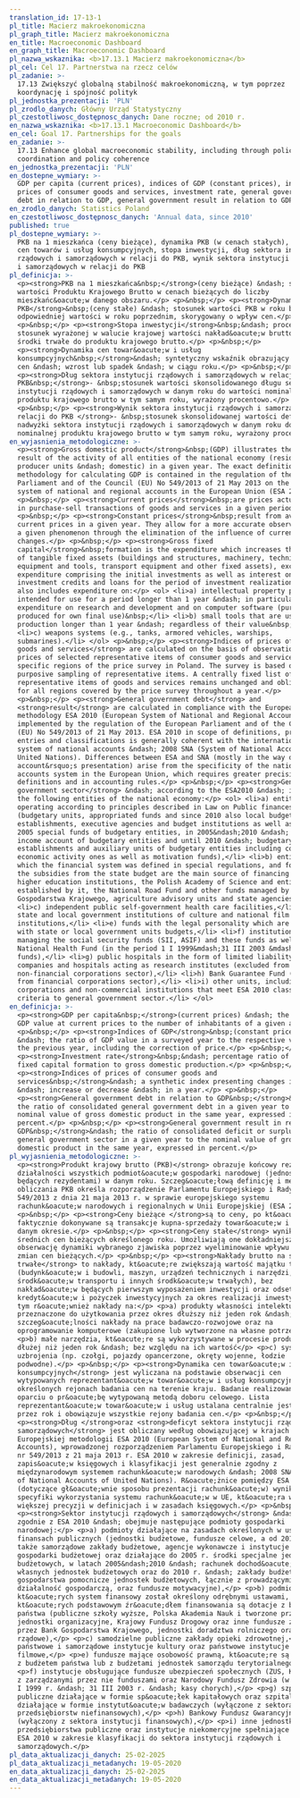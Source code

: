 ```yaml
---
translation_id: 17-13-1
pl_title: Macierz makroekonomiczna
pl_graph_title: Macierz makroekonomiczna
en_title: Macroeconomic Dashboard
en_graph_title: Macroeconomic Dashboard
pl_nazwa_wskaznika: <b>17.13.1 Macierz makroekonomiczna</b>
pl_cel: Cel 17. Partnerstwa na rzecz celów
pl_zadanie: >-
  17.13 Zwiększyć globalną stabilność makroekonomiczną, w tym poprzez
  koordynację i spójność polityk
pl_jednostka_prezentacji: 'PLN'
pl_zrodlo_danych: Główny Urząd Statystyczny
pl_czestotliwosc_dostępnosc_danych: Dane roczne; od 2010 r.
en_nazwa_wskaznika: <b>17.13.1 Macroeconomic Dashboard</b>
en_cel: Goal 17. Partnerships for the goals
en_zadanie: >-
  17.13 Enhance global macroeconomic stability, including through policy
  coordination and policy coherence
en_jednostka_prezentacji: 'PLN'
en_dostepne_wymiary: >-
  GDP per capita (current prices), indices of GDP (constant prices), indices of
  prices of consumer goods and services, investment rate, general government
  debt in relation to GDP, general government result in relation to GDP
en_zrodlo_danych: Statistics Poland
en_czestotliwosc_dostępnosc_danych: 'Annual data, since 2010'
published: true
pl_dostepne_wymiary: >-
  PKB na 1 mieszkańca (ceny bieżące), dynamika PKB (w cenach stałych), dynamika
  cen towarów i usług konsumpcyjnych, stopa inwestycji, dług sektora instytucji
  rządowych i samorządowych w relacji do PKB, wynik sektora instytucji rządowych
  i samorządowych w relacji do PKB
pl_definicja: >-
  <p><strong>PKB na 1 mieszkańca&nbsp;</strong>(ceny bieżące) &ndash; stosunek
  wartości Produktu Krajowego Brutto w cenach bieżących do liczby
  mieszkańc&oacute;w danego obszaru.</p> <p>&nbsp;</p> <p><strong>Dynamika
  PKB</strong>&nbsp;(ceny stałe) &ndash; stosunek wartości PKB w roku badanym do
  odpowiedniej wartości w roku poprzednim, skorygowany o wpływ cen.</p>
  <p>&nbsp;</p> <p><strong>Stopa inwestycji</strong>&nbsp;&ndash; procentowy
  stosunek wyrażonej w walucie krajowej wartości nakład&oacute;w brutto na
  środki trwałe do produktu krajowego brutto.</p> <p>&nbsp;</p>
  <p><strong>Dynamika cen towar&oacute;w i usług
  konsumpcyjnych&nbsp;</strong>&ndash; syntetyczny wskaźnik obrazujący zmiany
  cen &ndash; wzrost lub spadek &ndash; w ciągu roku.</p> <p>&nbsp;</p>
  <p><strong>Dług sektora instytucji rządowych i samorządowych w relacji do
  PKB&nbsp;</strong>- &nbsp;stosunek wartości skonsolidowanego długu sektora
  instytucji rządowych i samorządowych w danym roku do wartości nominalnej
  produktu krajowego brutto w tym samym roku, wyrażony procentowo.</p>
  <p>&nbsp;</p> <p><strong>Wynik sektora instytucji rządowych i samorządowych w
  relacji do PKB </strong>- &nbsp;stosunek skonsolidowanej wartości deficytu lub
  nadwyżki sektora instytucji rządowych i samorządowych w danym roku do wartości
  nominalnej produktu krajowego brutto w tym samym roku, wyrażony procentowo</p>
en_wyjasnienia_metodologiczne: >-
  <p><strong>Gross domestic product</strong>&nbsp;(GDP) illustrates the final
  result of the activity of all entities of the national economy (resident
  producer units &ndash; domestic) in a given year. The exact definition and
  methodology for calculating GDP is contained in the regulation of the
  Parliament and of the Council (EU) No 549/2013 of 21 May 2013 on the European
  system of national and regional accounts in the European Union (ESA 2010).</p>
  <p>&nbsp;</p> <p><strong>Current prices</strong>&nbsp;are prices actually used
  in purchase-sell transactions of goods and services in a given period.</p>
  <p>&nbsp;</p> <p><strong>Constant prices</strong>&nbsp;result from average
  current prices in a given year. They allow for a more accurate observation of
  a given phenomenon through the elimination of the influence of current prices
  changes.</p> <p>&nbsp;</p> <p><strong>Gross fixed
  capital</strong>&nbsp;formation is the expenditure which increases the value
  of tangible fixed assets (buildings and structures, machinery, technical
  equipment and tools, transport equipment and other fixed assets), excluding
  expenditure comprising the initial investments as well as interest on
  investment credits and loans for the period of investment realization. GFC
  also includes expenditure on:</p> <ol> <li>a) intellectual property products,
  intended for use for a period longer than 1 year &ndash; in particular
  expenditure on research and development and on computer software (purchased or
  produced for own final use)&nbsp;</li> <li>b) small tools that are used in the
  production longer than 1 year &ndash; regardless of their value&nbsp;</li>
  <li>c) weapons systems (e.g., tanks, armored vehicles, warships,
  submarines).</li> </ol> <p>&nbsp;</p> <p><strong>Indices of prices of consumer
  goods and services</strong> are calculated on the basis of observations of
  prices of selected representative items of consumer goods and services in
  specific regions of the price survey in Poland. The survey is based on the
  purposive sampling of representative items. A centrally fixed list of
  representative items of goods and services remains unchanged and obligatory
  for all regions covered by the price survey throughout a year.</p>
  <p>&nbsp;</p> <p><strong>General government debt</strong> and
  <strong>result</strong> are calculated in compliance with the European Union
  methodology ESA 2010 (European System of National and Regional Accounts),
  implemented by the regulation of the European Parliament and of the Council
  (EU) No 549/2013 of 21 May 2013. ESA 2010 in scope of definitions, principles,
  entries and classifications is generally coherent with the international
  system of national accounts &ndash; 2008 SNA (System of National Accounts of
  United Nations). Differences between ESA and SNA (mostly in the way of
  account&rsquo;s presentation) arise from the specificity of the national
  accounts system in the European Union, which requires greater precision in
  definitions and in accounting rules.</p> <p>&nbsp;</p> <p><strong>General
  government sector</strong> &ndash; according to the ESA2010 &ndash; includes
  the following entities of the national economy:</p> <ol> <li>a) entities
  operating according to principles described in Law on Public finances
  (budgetary units, appropriated funds and since 2010 also local budgetary
  establishments, executive agencies and budget institutions as well as until
  2005 special funds of budgetary entities, in 2005&ndash;2010 &ndash; own
  income account of budgetary entities and until 2010 &ndash; budgetary
  establishments and auxiliary units of budgetary entities including conducting
  economic activity ones as well as motivation funds),</li> <li>b) entities for
  which the financial system was defined in special regulations, and for which
  the subsidies from the state budget are the main source of financing (public
  higher education institutions, the Polish Academy of Science and entities
  established by it, the National Road Fund and other funds managed by Bank
  Gospodarstwa Krajowego, agriculture advisory units and state agencies),</li>
  <li>c) independent public self-government health care facilities,</li> <li>d)
  state and local government institutions of culture and national film
  institutions,</li> <li>e) funds with the legal personality which are connected
  with state or local government units budgets,</li> <li>f) institutions
  managing the social security funds (SII, ASIF) and these funds as well as the
  National Health Fund (in the period 1 I 1999&mdash;31 III 2003 &mdash; health
  funds),</li> <li>g) public hospitals in the form of limited liability
  companies and hospitals acting as research institutes (excluded from
  non-financial corporations sector),</li> <li>h) Bank Guarantee Fund (excluded
  from financial corporations sector),</li> <li>i) other units, including public
  corporations and non-commercial institutions that meet ESA 2010 classification
  criteria to general government sector.</li> </ol>
en_definicja: >-
  <p><strong>GDP per capita&nbsp;</strong>(current prices) &ndash; the ratio of
  GDP value at current prices to the number of inhabitants of a given area.</p>
  <p>&nbsp;</p> <p><strong>Indices of GDP</strong>&nbsp;(constant prices)
  &ndash; the ratio of GDP value in a surveyed year to the respective value in
  the previous year, including the correction of price.</p> <p>&nbsp;</p>
  <p><strong>Investment rate</strong>&nbsp;&ndash; percentage ratio of gross
  fixed capital formation to gross domestic production.</p> <p>&nbsp;</p>
  <p><strong>Indices of prices of consumer goods and
  services&nbsp;</strong>&ndash; a synthetic index presenting changes in prices
  &ndash; increase or decrease &ndash; in a year.</p> <p>&nbsp;</p>
  <p><strong>General government debt in relation to GDP&nbsp;</strong>&ndash;
  the ratio of consolidated general government debt in a given year to the
  nominal value of gross domestic product in the same year, expressed in
  percent.</p> <p>&nbsp;</p> <p><strong>General government result in relation to
  GDP&nbsp;</strong>&ndash; the ratio of consolidated deficit or surplus of the
  general government sector in a given year to the nominal value of gross
  domestic product in the same year, expressed in percent.</p>
pl_wyjasnienia_metodologiczne: >-
  <p><strong>Produkt krajowy brutto (PKB)</strong> obrazuje końcowy rezultat
  działalności wszystkich podmiot&oacute;w gospodarki narodowej (jednostek
  będących rezydentami) w danym roku. Szczeg&oacute;łową definicję i metodologię
  obliczania PKB określa rozporządzenie Parlamentu Europejskiego i Rady (UE) nr
  549/2013 z dnia 21 maja 2013 r. w sprawie europejskiego systemu
  rachunk&oacute;w narodowych i regionalnych w Unii Europejskiej (ESA 2010).</p>
  <p>&nbsp;</p> <p><strong>Ceny bieżące </strong>są to ceny, po kt&oacute;rych
  faktycznie dokonywane są transakcje kupna-sprzedaży towar&oacute;w i usług w
  danym okresie.</p> <p>&nbsp;</p> <p><strong>Ceny stałe</strong> wynikają ze
  średnich cen bieżących określonego roku. Umożliwiają one dokładniejszą
  obserwację dynamiki wybranego zjawiska poprzez wyeliminowanie wpływu na nie
  zmian cen bieżących.</p> <p>&nbsp;</p> <p><strong>Nakłady brutto na środki
  trwałe</strong> to nakłady, kt&oacute;re zwiększają wartość majątku trwałego
  (budynk&oacute;w i budowli, maszyn, urządzeń technicznych i narzędzi,
  środk&oacute;w transportu i innych środk&oacute;w trwałych), bez
  nakład&oacute;w będących pierwszym wyposażeniem inwestycji oraz odsetek od
  kredyt&oacute;w i pożyczek inwestycyjnych za okres realizacji inwestycji. W
  tym r&oacute;wnież nakłady na:</p> <p>a) produkty własności intelektualnej,
  przeznaczone do użytkowania przez okres dłuższy niż jeden rok &ndash; w
  szczeg&oacute;lności nakłady na prace badawczo-rozwojowe oraz na
  oprogramowanie komputerowe (zakupione lub wytworzone na własne potrzeby)</p>
  <p>b) małe narzędzia, kt&oacute;re są wykorzystywane w procesie produkcji
  dłużej niż jeden rok &ndash; bez względu na ich wartość</p> <p>c) systemy
  uzbrojenia (np. czołgi, pojazdy opancerzone, okręty wojenne, łodzie
  podwodne).</p> <p>&nbsp;</p> <p><strong>Dynamika cen towar&oacute;w i usług
  konsumpcyjnych</strong> jest wyliczana na podstawie obserwacji cen
  wytypowanych reprezentant&oacute;w towar&oacute;w i usług konsumpcyjnych w
  określonych rejonach badania cen na terenie kraju. Badanie realizowane jest w
  oparciu o pr&oacute;bę wytypowaną metodą doboru celowego. Lista
  reprezentant&oacute;w towar&oacute;w i usług ustalana centralnie jest stała
  przez rok i obowiązuje wszystkie rejony badania cen.</p> <p>&nbsp;</p>
  <p><strong>Dług </strong>oraz <strong>deficyt sektora instytucji rządowych i
  samorządowych</strong> jest obliczany według obowiązującej w krajach Unii
  Europejskiej metodologii ESA 2010 (European System of National and Regional
  Accounts), wprowadzonej rozporządzeniem Parlamentu Europejskiego i Rady (UE)
  nr 549/2013 z 21 maja 2013 r. ESA 2010 w zakresie definicji, zasad,
  zapis&oacute;w księgowych i klasyfikacji jest generalnie zgodny z
  międzynarodowym systemem rachunk&oacute;w narodowych &ndash; 2008 SNA (System
  of National Accounts of United Nations). R&oacute;żnice pomiędzy ESA a SNA
  (dotyczące gł&oacute;wnie sposobu prezentacji rachunk&oacute;w) wynikają ze
  specyfiki wykorzystania systemu rachunk&oacute;w w UE, kt&oacute;ra wymaga
  większej precyzji w definicjach i w zasadach księgowych.</p> <p>&nbsp;</p>
  <p><strong>Sektor instytucji rządowych i samorządowych</strong> &ndash;
  zgodnie z ESA 2010 &ndash; obejmuje następujące podmioty gospodarki
  narodowej:</p> <p>a) podmioty działające na zasadach określonych w ustawie o
  finansach publicznych (jednostki budżetowe, fundusze celowe, a od 2010 r.
  także samorządowe zakłady budżetowe, agencje wykonawcze i instytucje
  gospodarki budżetowej oraz działające do 2005 r. środki specjalne jednostek
  budżetowych, w latach 2005&ndash;2010 &ndash; rachunek dochod&oacute;w
  własnych jednostek budżetowych oraz do 2010 r. &ndash; zakłady budżetowe i
  gospodarstwa pomocnicze jednostek budżetowych, łącznie z prowadzącymi
  działalność gospodarczą, oraz fundusze motywacyjne),</p> <p>b) podmioty,
  kt&oacute;rych system finansowy został określony odrębnymi ustawami, a
  kt&oacute;rych podstawowym źr&oacute;dłem finansowania są dotacje z budżetu
  państwa (publiczne szkoły wyższe, Polska Akademia Nauk i tworzone przez nią
  jednostki organizacyjne, Krajowy Fundusz Drogowy oraz inne fundusze zarządzane
  przez Bank Gospodarstwa Krajowego, jednostki doradztwa rolniczego oraz agencje
  rządowe),</p> <p>c) samodzielne publiczne zakłady opieki zdrowotnej,</p> <p>d)
  państwowe i samorządowe instytucje kultury oraz państwowe instytucje
  filmowe,</p> <p>e) fundusze mające osobowość prawną, kt&oacute;re są powiązane
  z budżetem państwa lub z budżetami jednostek samorządu terytorialnego,</p>
  <p>f) instytucje obsługujące fundusze ubezpieczeń społecznych (ZUS, KRUS) wraz
  z zarządzanymi przez nie funduszami oraz Narodowy Fundusz Zdrowia (w okresie 1
  I 1999 r. &ndash; 31 III 2003 r. &ndash; kasy chorych),</p> <p>g) szpitale
  publiczne działające w formie sp&oacute;łek kapitałowych oraz szpitale
  działające w formie instytut&oacute;w badawczych (wyłączone z sektora
  przedsiębiorstw niefinansowych),</p> <p>h) Bankowy Fundusz Gwarancyjny
  (wyłączony z sektora instytucji finansowych),</p> <p>i) inne jednostki, w tym
  przedsiębiorstwa publiczne oraz instytucje niekomercyjne spełniające kryteria
  ESA 2010 w zakresie klasyfikacji do sektora instytucji rządowych i
  samorządowych.</p>
pl_data_aktualizacji_danych: 25-02-2025
pl_data_aktualizacji_metadanych: 19-05-2020
en_data_aktualizacji_danych: 25-02-2025
en_data_aktualizacji_metadanych: 19-05-2020  
---
```

